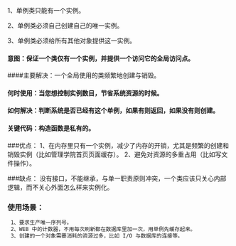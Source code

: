 1、单例类只能有一个实例。

2、单例类必须自己创建自己的唯一实例。

3、单例类必须给所有其他对象提供这一实例。


#### 意图：保证一个类仅有一个实例，并提供一个访问它的全局访问点。

####主要解决：一个全局使用的类频繁地创建与销毁。

#### 何时使用：当您想控制实例数目，节省系统资源的时候。

#### 如何解决：判断系统是否已经有这个单例，如果有则返回，如果没有则创建。

#### 关键代码：构造函数是私有的。



###优点： 
1、在内存里只有一个实例，减少了内存的开销，尤其是频繁的创建和销毁实例（比如管理学院首页页面缓存）。 2、避免对资源的多重占用（比如写文件操作）。

###缺点：
没有接口，不能继承，与单一职责原则冲突，一个类应该只关心内部逻辑，而不关心外面怎么样来实例化。

### 使用场景：
```xml
 1、要求生产唯一序列号。
 2、WEB 中的计数器，不用每次刷新都在数据库里加一次，用单例先缓存起来。 
 3、创建的一个对象需要消耗的资源过多，比如 I/O 与数据库的连接等。
 
```

